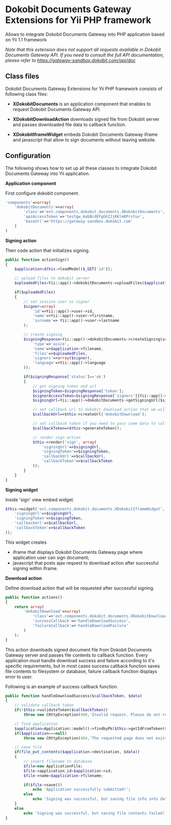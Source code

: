 Dokobit Documents Gateway Extensions for Yii PHP framework
=========================================================

Allows to integrate Dokobit Documents Gateway into PHP application based on Yii 1.1 framework

_Note that this extension does not support all requests available in Dokobit Documents Gateway API. If you need to consult the full API documentation, please refer to https://gateway-sandbox.dokobit.com/api/doc_

Class files
-----------

Dokobit Documents Gateway Extensions for Yii PHP framework consists of following class files:

- **XDokobitDocuments** is an application component that enables to request Dokobit Documents Gateway API.

- **XDokobitDownloadAction** downloads signed file from Dokobit server and passes downloaded file data to callback function.

- **XDokobitIframeWidget** embeds Dokobit Documents Gateway iframe and javascript that allow to sign documents without leaving website.

Configuration
-------------

The following shows how to set up all these classes to integrate Dokobit Documents Gateway into Yii application.

**Application component**

First configure dokobit component.

```php
'components'=>array(
    'dokobitDocuments'=>array(
        'class'=>'ext.components.dokobit.documents.XDokobitDocuments',
        'apiAccessToken'=>'testgw_AabBcdEFgGhIJjKKlmOPrstuv',
        'baseUrl'=>'https://gateway-sandbox.dokobit.com'
    )
)
```

**Signing action**

Then code action that initializes signing.

```php
public function actionSign()
{
    $application=$this->loadModel($_GET['id']);

    // upload files to dokobit server
    $uploadedFiles=Yii::app()->dokobitDocuments->uploadFiles($application->filePaths);

    if($uploadedFiles)
    {
        // set session user as signer
        $signer=array(
            'id'=>Yii::app()->user->id,
            'name'=>Yii::app()->user->firstname,
            'surname'=> Yii::app()->user->lastname
        );

        // create signing
        $signingResponse=Yii::app()->dokobitDocuments->createSigning(array(
            'type'=>'asice',
            'name'=>$application->filename,
            'files'=>$uploadedFiles,
            'signers'=>array($signer),
            'language'=>Yii::app()->language
        ));

        if($signingResponse['status']=='ok')
        {
            // get signing token and url
            $signingToken=$signingResponse['token'];
            $signerAccessToken=$signingResponse['signers'][Yii::app()->user->id];
            $signingUrl=Yii::app()->dokobitDocuments->getSigningUrl($signingToken, $signerAccessToken);

            // set callback url to dokobit download action that we will define later
            $callbackUrl=>$this->createUrl('dokobitDownload');

            // set callback token if you need to pass some data to callback functions after download
            $callbackToken=>$this->generateToken();

            // render sign action
            $this->render('sign', array(
                'signingUrl'=>$signingUrl,
                'signingToken'=>$signingToken,
                'callbackUrl'=>$callbackUrl,
                'callbackToken'=>$callbackToken
            ));
        }
    }
}
```

**Signing widget**

Inside 'sign' view embed widget.

```php
$this->widget('ext.components.dokobit.documents.XDokobitIframeWidget', array(
    'signingUrl'=>$signingUrl,
    'signingToken'=>$signingToken,
    'callbackUrl'=>$callbackUrl,
    'callbackToken'=>$callbackToken
));
```

This widget creates
- iframe that displays Dokobit Documents Gateway page where application user can sign document;
- javascript that posts ajax request to download action after successful signing within iframe.

**Download action**

Define download action that will be requested after successful signing.

```php
public function actions()
{
    return array(
        'dokobitDownload'=>array(
            'class'=>'ext.components.dokobit.documents.XDokobitDownloadAction',
            'successCallback'=>'handleDownloadSuccess',
            'failureCallback'=>'handleDownloadFailure'
        )
    );
}
```

This action downloads signed document file from Dokobit Documents Gateway server and passes file contents to callback function. Every application must handle download success and failure according to it's specific requirements, but in most cases success callback function saves file contents to filesystem or database, failure callback function displays error to user.

Following is an example of success callback function.

```php
public function handleDownloadSuccess($callbackToken, $data)
{
    // validate callback token
    if(!$this->validateToken($callbackToken))
        throw new CHttpException(400,'Invalid request. Please do not repeat this request again.');

    // find application
    $application=Application::model()->findbyPk($this->getIdFromToken($callbackToken));
    if($application===null)
        throw new CHttpException(404,'The requested page does not exist.');

    // save file
    if(file_put_contents($application->destination, $data))
    {
        // insert filename to database
        $file=new ApplicationFile;
        $file->application_id=$application->id;
        $file->name=$application->filename;

        if($file->save())
            echo 'Application successfully submitted!';
        else
            echo 'Signing was successful, but saving file info into database failed!';
    }
    else
        echo 'Signing was successful, but saving file contents failed!';
}
```